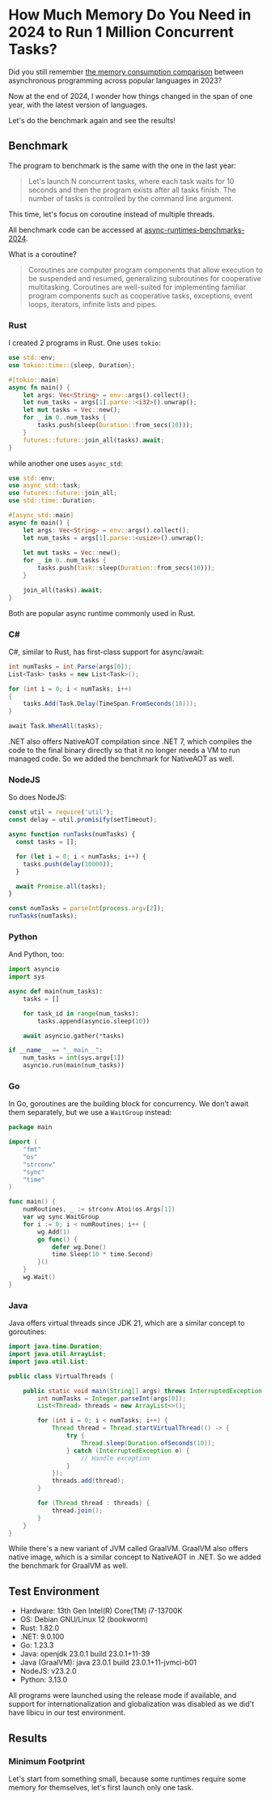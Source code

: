 # How Much Memory Do You Need in 2024 to Run 1 Million Concurrent Tasks?

Did you still remember [the memory consumption comparison](https://pkolaczk.github.io/memory-consumption-of-async/) between asynchronous programming across popular languages in 2023?

Now at the end of 2024, I wonder how things changed in the span of one year, with the latest version of languages.

Let's do the benchmark again and see the results!

## Benchmark

The program to benchmark is the same with the one in the last year:

> Let's launch N concurrent tasks, where each task waits for 10 seconds and then the program exists after all tasks finish. The number of tasks is controlled by the command line argument.

This time, let's focus on coroutine instead of multiple threads.

All benchmark code can be accessed at [async-runtimes-benchmarks-2024](https://github.com/hez2010/async-runtimes-benchmarks-2024).

What is a coroutine?

> Coroutines are computer program components that allow execution to be suspended and resumed, generalizing subroutines for cooperative multitasking. Coroutines are well-suited for implementing familiar program components such as cooperative tasks, exceptions, event loops, iterators, infinite lists and pipes.

### Rust

I created 2 programs in Rust. One uses `tokio`:

```rust
use std::env;
use tokio::time::{sleep, Duration};

#[tokio::main]
async fn main() {
    let args: Vec<String> = env::args().collect();
    let num_tasks = args[1].parse::<i32>().unwrap();
    let mut tasks = Vec::new();
    for _ in 0..num_tasks {
        tasks.push(sleep(Duration::from_secs(10)));
    }
    futures::future::join_all(tasks).await;
}
```

while another one uses `async_std`:

```rust
use std::env;
use async_std::task;
use futures::future::join_all;
use std::time::Duration;

#[async_std::main]
async fn main() {
    let args: Vec<String> = env::args().collect();
    let num_tasks = args[1].parse::<usize>().unwrap();
    
    let mut tasks = Vec::new();
    for _ in 0..num_tasks {
        tasks.push(task::sleep(Duration::from_secs(10)));
    }

    join_all(tasks).await;
}
```

Both are popular async runtime commonly used in Rust.

### C#

C#, similar to Rust, has first-class support for async/await:

```csharp
int numTasks = int.Parse(args[0]);
List<Task> tasks = new List<Task>();

for (int i = 0; i < numTasks; i++)
{
    tasks.Add(Task.Delay(TimeSpan.FromSeconds(10)));
}

await Task.WhenAll(tasks);
```

.NET also offers NativeAOT compilation since .NET 7, which compiles the code to the final binary directly so that it no longer needs a VM to run managed code. So we added the benchmark for NativeAOT as well.

### NodeJS

So does NodeJS:

```javascript
const util = require('util');
const delay = util.promisify(setTimeout);

async function runTasks(numTasks) {
  const tasks = [];

  for (let i = 0; i < numTasks; i++) {
    tasks.push(delay(10000));
  }

  await Promise.all(tasks);
}

const numTasks = parseInt(process.argv[2]);
runTasks(numTasks);
```

### Python

And Python, too:

```python
import asyncio
import sys

async def main(num_tasks):
    tasks = []

    for task_id in range(num_tasks):
        tasks.append(asyncio.sleep(10))

    await asyncio.gather(*tasks)

if __name__ == "__main__":
    num_tasks = int(sys.argv[1])
    asyncio.run(main(num_tasks))
```


### Go

In Go, goroutines are the building block for concurrency. We don’t await them separately, but we use a `WaitGroup` instead:

```go
package main

import (
    "fmt"
    "os"
    "strconv"
    "sync"
    "time"
)

func main() {
    numRoutines, _ := strconv.Atoi(os.Args[1])
    var wg sync.WaitGroup
    for i := 0; i < numRoutines; i++ {
        wg.Add(1)
        go func() {
            defer wg.Done()
            time.Sleep(10 * time.Second)
        }()
    }
    wg.Wait()
}
```

### Java

Java offers virtual threads since JDK 21, which are a similar concept to goroutines:

```java
import java.time.Duration;
import java.util.ArrayList;
import java.util.List;

public class VirtualThreads {

    public static void main(String[] args) throws InterruptedException {
	    int numTasks = Integer.parseInt(args[0]);
        List<Thread> threads = new ArrayList<>();

        for (int i = 0; i < numTasks; i++) {
            Thread thread = Thread.startVirtualThread(() -> {
                try {
                    Thread.sleep(Duration.ofSeconds(10));
                } catch (InterruptedException e) {
                    // Handle exception
                }
            });
            threads.add(thread);
        }

        for (Thread thread : threads) {
            thread.join();
        }
    }
}
```

While there's a new variant of JVM called GraalVM. GraalVM also offers native image, which is a similar concept to NativeAOT in .NET. So we added the benchmark for GraalVM as well.

## Test Environment

- Hardware: 13th Gen Intel(R) Core(TM) i7-13700K
- OS: Debian GNU/Linux 12 (bookworm)
- Rust: 1.82.0
- .NET: 9.0.100
- Go: 1.23.3
- Java: openjdk 23.0.1 build 23.0.1+11-39
- Java (GraalVM): java 23.0.1 build 23.0.1+11-jvmci-b01
- NodeJS: v23.2.0
- Python: 3.13.0

All programs were launched using the release mode if available, and support for internationalization and globalization was disabled as we did't have libicu in our test environment.

## Results

<script src="https://cdn.jsdelivr.net/npm/chart.js">

</script>

### Minimum Footprint

Let's start from something small, because some runtimes require some memory for themselves, let's first launch only one task.

<div style="height:40vh; width:80vw">
  <canvas id="mem-minimum">
  </canvas>
</div>

<script>
  const ctx1 = document.getElementById('mem-minimum');

  new Chart(ctx1, {
    type: 'bar',
    data: {
      labels: ['Rust (tokio)', 'Rust (async_std)', 'C#', 'C# (NativeAOT)', 'Go', 'Java (OpenJDK)', 'Java (GraalVM)', 'Java (GraalVM native-image)', 'NodeJS', 'Python'],
      datasets: [{
        label: 'Memory (KB)',
        data: [4968, 5384, 25008, 3924, 3644, 46304, 111464, 8552, 43320, 20536],
        borderWidth: 1
      }]
    },
    options: {
        indexAxis: 'y',
    }
  });
</script>

We can see that Rust, C# (NativeAOT), and Go achieved similar results, as they were compiled statically to native binaries and needed very little memory. Java (GraalVM native-image) also did a great job but cost a bit more than the other statically compiled ones. The other programs running on managed platforms or through interpreters consume more memory.

Go seems to have the smallest footprint in this case.

Java with GraalVM is a bit surprising, as it cost far more memory than Java with OpenJDK, but I guess this can be tuned with some settings.

### 10K Tasks

<div style="height:40vh; width:80vw">
  <canvas id="mem-10k">
  </canvas>
</div>

<script>
  const ctx2 = document.getElementById('mem-10k');

  new Chart(ctx2, {
    type: 'bar',
    data: {
      labels: ['Rust (tokio)', 'Rust (async_std)', 'C#', 'C# (NativeAOT)', 'Go', 'Java (OpenJDK)', 'Java (GraalVM)', 'Java (GraalVM native-image)', 'NodeJS', 'Python'],
      datasets: [{
        label: 'Memory (KB)',
        data: [8232, 5912, 29208, 10172, 32752, 111444, 198548, 27616, 66920, 34260],
        borderWidth: 1
      }]
    },
    options: {
        indexAxis: 'y',
    }
  });
</script>
A few surprises here! The two Rust benchmarks achieved very promising results: they both used very little memory, which didn't grow too much compared to minimal footprint results, even though there were 10K tasks running behind the scenes! C# (NativeAOT) followed closely behind, using only ~10MB of memory. We need more tasks to put more pressure on them!

The memory consumption grew dramatically in Go. Goroutines are supposed to be very lightweight, but they actually consumed far more RAM than Rust required. In this case, virtual threads in Java (GraalVM native image) seem to be more lightweight than Goroutines in Go. To my surprise, both Go and Java (GraalVM native image), which were compiled to native binaries statically, cost more RAM than the C# one running on a VM!

### 100K Tasks

<div style="height:40vh; width:80vw">
  <canvas id="mem-100k">
  </canvas>
</div>

<script>
  const ctx3 = document.getElementById('mem-100k');

  new Chart(ctx3, {
    type: 'bar',
    data: {
      labels: ['Rust (tokio)', 'Rust (async_std)', 'C#', 'C# (NativeAOT)', 'Go', 'Java (OpenJDK)', 'Java (GraalVM)', 'Java (GraalVM native-image)', 'NodeJS', 'Python'],
      datasets: [{
        label: 'Memory (KB)',
        data: [37192, 32128, 52112, 31728, 270708, 199032, 496812, 105312, 131588, 150264],
        borderWidth: 1
      }]
    },
    options: {
        indexAxis: 'y',
    }
  });
</script>

After we increased the number of tasks to 100K, the memory consumption of all the languages started to grow significantly.

Both Rust and C# did a really good job in this case. A big surprise is that C# (NativeAOT) even cost less RAM than Rust and beat all other languages. Really impressive!

At this point, the Go program has been beaten not only by Rust but also by Java (except the one running on GraalVM), C#, and NodeJS.

### 1 Million Tasks

Let's go extreme now.

<div style="height:40vh; width:80vw">
  <canvas id="mem-1m">
  </canvas>
</div>

<script>
  const ctx4 = document.getElementById('mem-1m');

  new Chart(ctx4, {
    type: 'bar',
    data: {
      labels: ['Rust (tokio)', 'Rust (async_std)', 'C#', 'C# (NativeAOT)', 'Go', 'Java (OpenJDK)', 'Java (GraalVM)', 'Java (GraalVM native-image)', 'NodeJS', 'Python'],
      datasets: [{
        label: 'Memory (KB)',
        data: [326664, 302340, 223436, 203448, 2641592, 1117640, 1570300, 1070396, 584852, 1308136],
        borderWidth: 1
      }]
    },
    options: {
        indexAxis: 'y',
    }
  });
</script>

Finally, C# undoubtedly beat all other languages; it's very competitive and has really become a monster. And as expected, Rust continues to do a good job on memory efficiency. 

The distance between Go and the others increased. Now Go loses by over 13 times to the winner. It also loses by over 2 times to Java, which contradicts the general perception of the JVM being a memory hog and Go being lightweight.

## Final Word

As we have observed, a high number of concurrent tasks can consume a significant amount of memory, even if they do not perform complex operations. Different language runtimes have varying trade-offs, with some being lightweight and efficient for a small number of tasks but scaling poorly with hundreds of thousands of tasks.

Many things have changed since last year. With the benchmark results on the latest compilers and runtimes, we see a huge improvement in .NET, and .NET with NativeAOT is really competitive with Rust. The native image of Java built with GraalVM also did a great job in terms of memory efficiency. However, goroutines continue to be inefficient in resource consumption.
